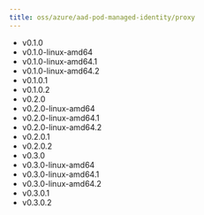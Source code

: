 ```yaml
---
title: oss/azure/aad-pod-managed-identity/proxy
---
```

- v0.1.0
- v0.1.0-linux-amd64
- v0.1.0-linux-amd64.1
- v0.1.0-linux-amd64.2
- v0.1.0.1
- v0.1.0.2
- v0.2.0
- v0.2.0-linux-amd64
- v0.2.0-linux-amd64.1
- v0.2.0-linux-amd64.2
- v0.2.0.1
- v0.2.0.2
- v0.3.0
- v0.3.0-linux-amd64
- v0.3.0-linux-amd64.1
- v0.3.0-linux-amd64.2
- v0.3.0.1
- v0.3.0.2
